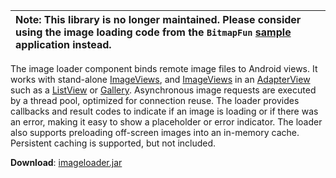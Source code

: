 | **Note**: This library is no longer maintained. Please consider using the image loading code from the `BitmapFun` [sample](http://developer.android.com/shareables/training/BitmapFun.zip) application instead. |
|:----------------------------------------------------------------------------------------------------------------------------------------------------------------------------------------------------------------|

The image loader component binds remote image files to Android views.  It works with stand-alone [ImageViews](http://developer.android.com/reference/android/widget/ImageView.html), and [ImageViews](http://developer.android.com/reference/android/widget/ImageView.html) in an [AdapterView](http://developer.android.com/reference/android/widget/AdapterView.html) such as a [ListView](http://developer.android.com/reference/android/widget/ListView.html) or [Gallery](http://developer.android.com/reference/android/widget/Gallery.html).  Asynchronous image requests are executed by a thread pool, optimized for connection reuse.  The loader provides callbacks and result codes to indicate if an image is loading or if there was an error, making it easy to show a placeholder or error indicator.  The loader also supports preloading off-screen images into an in-memory cache.  Persistent caching is supported, but not included.


**Download**: [imageloader.jar](http://downloads.libs-for-android.googlecode.com/git/imageloader.jar)